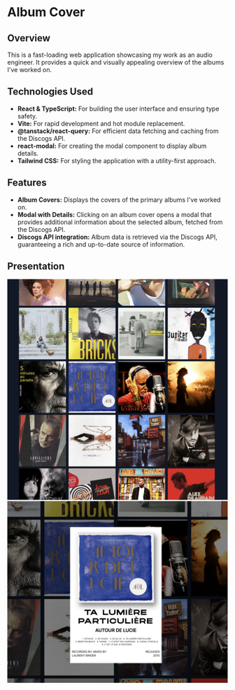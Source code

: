 # Album Cover

## Overview

This is a fast-loading web application showcasing my work as an audio engineer. It provides a quick and visually appealing overview of the albums I've worked on.

## Technologies Used

- **React & TypeScript:** For building the user interface and ensuring type safety.
- **Vite:** For rapid development and hot module replacement.
- **@tanstack/react-query:** For efficient data fetching and caching from the Discogs API.
- **react-modal:** For creating the modal component to display album details.
- **Tailwind CSS:** For styling the application with a utility-first approach.

## Features

- **Album Covers:** Displays the covers of the primary albums I've worked on.
- **Modal with Details:** Clicking on an album cover opens a modal that provides additional information about the selected album, fetched from the Discogs API.
- **Discogs API integration:** Album data is retrieved via the Discogs API, guaranteeing a rich and up-to-date source of information.

## Presentation

![Screenshot of the main screen, representing cover albums](./src/assets/main-page-presentation.png)
![Screenshot showing album details](./src/assets/on-modal-opened.png)
